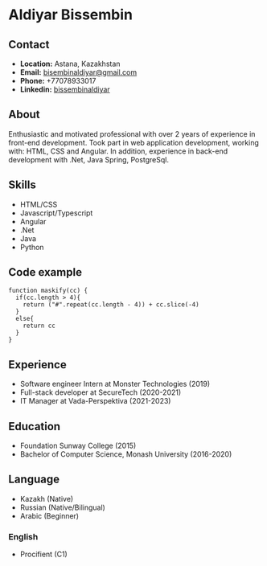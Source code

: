 # Aldiyar Bissembin

## Contact
* **Location:** Astana, Kazakhstan
* **Email:** bisembinaldiyar@gmail.com
* **Phone:** +77078933017
* **Linkedin:** [bissembinaldiyar](https://www.linkedin.com/in/bissembinaldiyar/)

## About
Enthusiastic and motivated professional with over 2 years of experience in front-end development. Took part in web application development, working with: HTML, CSS and Angular. In addition, experience in back-end development with .Net, Java Spring, PostgreSql.
## Skills
* HTML/CSS
* Javascript/Typescript
* Angular
* .Net
* Java
* Python
## Code example
```
function maskify(cc) {
  if(cc.length > 4){
    return ("#".repeat(cc.length - 4)) + cc.slice(-4)
  }
  else{
    return cc
  }
}
``` 
## Experience
* Software engineer Intern at Monster Technologies (2019)
* Full-stack developer at SecureTech (2020-2021)
* IT Manager at Vada-Perspektiva (2021-2023)
## Education
* Foundation Sunway College (2015)
* Bachelor of Computer Science, Monash University (2016-2020)
## Language
* Kazakh (Native)
* Russian (Native/Bilingual)
* Arabic (Beginner)
### English
* Procifient (C1)

